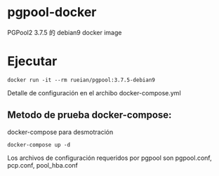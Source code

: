 # pgpool-docker

PGPool2 3.7.5 的 debian9 docker image

# Ejecutar

```
docker run -it --rm rueian/pgpool:3.7.5-debian9
```

Detalle de configuración en el archibo docker-compose.yml

## Metodo de prueba docker-compose:

docker-compose para desmotración

```
docker-compose up -d
```

Los archivos de configuración requeridos por pgpool son pgpool.conf, pcp.conf, pool_hba.conf
